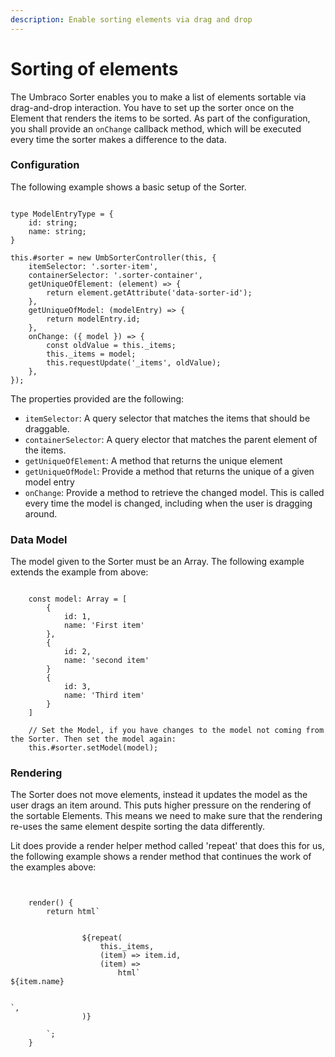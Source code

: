 ```yaml
---
description: Enable sorting elements via drag and drop
---
```


# Sorting of elements

The Umbraco Sorter enables you to make a list of elements sortable via drag-and-drop interaction.
You have to set up the sorter once on the Element that renders the items to be sorted.
As part of the configuration, you shall provide an `onChange` callback method, which will be executed every time the sorter makes a difference to the data.

### Configuration

The following example shows a basic setup of the Sorter.

<pre class="language-typescript"><code class="lang-typescript">
type ModelEntryType = {
    id: string;
    name: string;
}

this.#sorter = new UmbSorterController<ModelEntryType, HTMLElement>(this, {
    itemSelector: '.sorter-item',
    containerSelector: '.sorter-container',
    getUniqueOfElement: (element) => {
        return element.getAttribute('data-sorter-id');
    },
    getUniqueOfModel: (modelEntry) => {
        return modelEntry.id;
    },
    onChange: ({ model }) => {
        const oldValue = this._items;
        this._items = model;
        this.requestUpdate('_items', oldValue);
    },
});
</code></pre>

The properties provided are the following:

-   `itemSelector`: A query selector that matches the items that should be draggable.
-   `containerSelector`: A query elector that matches the parent element of the items.
-   `getUniqueOfElement`: A method that returns the unique element
-   `getUniqueOfModel`: Provide a method that returns the unique of a given model entry
-   `onChange`: Provide a method to retrieve the changed model. This is called every time the model is changed, including when the user is dragging around.

### Data Model

The model given to the Sorter must be an Array. The following example extends the example from above:

<pre class="language-typescript"><code class="lang-typescript">
    const model: Array<ModelEntryType> = [
        {
            id: 1,
            name: 'First item'
        },
        {
            id: 2,
            name: 'second item'
        }
        {
            id: 3,
            name: 'Third item'
        }
    ]

    // Set the Model, if you have changes to the model not coming from the Sorter. Then set the model again:
    this.#sorter.setModel(model);
</code></pre>

### Rendering

The Sorter does not move elements, instead it updates the model as the user drags an item around. This puts higher pressure on the rendering of the sortable Elements. This means we need to make sure that the rendering re-uses the same element despite sorting the data differently.

Lit does provide a render helper method called 'repeat' that does this for us, the following example shows a render method that continues the work of the examples above:

<pre class="language-typescript"><code class="lang-typescript">

    render() {
		return html`
			<div class="sorter-container">
				${repeat(
					this._items,
					(item) => item.id,
					(item) =>
						html`<div data-sorter-id=${item.name}>${item.name}</div>
						</div>`,
				)}
			</div>
		`;
	}
</code></pre>
